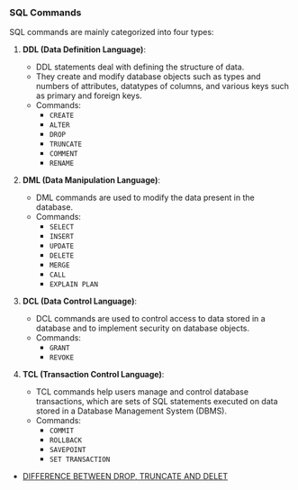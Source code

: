 ### SQL Commands

SQL commands are mainly categorized into four types:

1. **DDL (Data Definition Language)**:
   - DDL statements deal with defining the structure of data.
   - They create and modify database objects such as types and numbers of attributes, datatypes of columns, and various keys such as primary and foreign keys.
   - Commands:
     - `CREATE`
     - `ALTER`
     - `DROP`
     - `TRUNCATE`
     - `COMMENT`
     - `RENAME`

2. **DML (Data Manipulation Language)**:
   - DML commands are used to modify the data present in the database.
   - Commands:
     - `SELECT`
     - `INSERT`
     - `UPDATE`
     - `DELETE`
     - `MERGE`
     - `CALL`
     - `EXPLAIN PLAN`

3. **DCL (Data Control Language)**:
   - DCL commands are used to control access to data stored in a database and to implement security on database objects.
   - Commands:
     - `GRANT`
     - `REVOKE`

4. **TCL (Transaction Control Language)**:
   - TCL commands help users manage and control database transactions, which are sets of SQL statements executed on data stored in a Database Management System (DBMS).
   - Commands:
     - `COMMIT`
     - `ROLLBACK`
     - `SAVEPOINT`
     - `SET TRANSACTION`

- [DIFFERENCE BETWEEN DROP, TRUNCATE AND DELET]()
